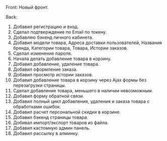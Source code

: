 Front:
Новый фронт.


Back:
1. Добавил регистрацию и вход.
2. Сделал подтверждение по Email по токену.
3. Добавляю бэкенд личного кабинета.
4. Добавил модели товара, Адреса доставки пользователей, Названия бренда, Категории товара, Товара, Истории заказов.
5. Сделал изменение пароля.
6. Начала делать добавление товара в корзину.
7. Добавил добавление, удаление товара.
8. Добавил оформление заказа.
9. Добавил просмотр истории заказов.
10. Добавил добавление товара в корзину через Ajax формы без перезагрузки страницы.
11. Сделал добавление товара, меньшего в наличии невозможным.
12. Добавил форму обратной связи.
13. Добавил полный цикл добавления, удаления и заказа товара с обработками ошибок.
14. Добавил расчет персональной скидки в корзине.
15. Добавил бэкенд страницы товара.
16. Добивал импорт/экспорт товаров из файла.
17. Добавил кастомную админ панель.
18. Добавил рассылку в алминку.